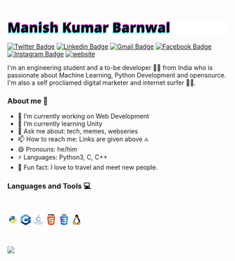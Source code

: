 ![Hello](Hello.gif)

![Name](name.png)

[![Twitter Badge](http://img.shields.io/badge/-@imanishbarnwal-1ca0f1?style=social&logo=twitter&logoColor=blue&link=https://twitter.com/imanishbarnwal)](https://twitter.com/imanishbarnwal) [![Linkedin Badge](https://img.shields.io/badge/-Manish_Kumar_Barnwal-blue?style=social&logo=Linkedin&logoColor=blue&link=https://www.linkedin.com/in/imanishbarnwal)](https://www.linkedin.com/in/imanishbarnwal)
[![Gmail Badge](https://img.shields.io/badge/-hello@manishbarnwal.tech-c14438?style=social&logo=Gmail&logoColor=red&link=mailto:hello@manishbarnwal.tech)](mailto:hello@manishbarnwal.tech) [![Facebook Badge](https://img.shields.io/badge/-Manish_Kumar_Barnwal-4267b2?style=social&&logo=Facebook&logoColor=blue&link=https://www.facebook.com/imanishbarnwal)](https://www.facebook.com/imanishbarnwal) [![Instagram Badge](https://img.shields.io/badge/-@imanishbarnwal-833ab4?style=social&logo=Instagram&logoColor=A14DAF&link=https://www.instagram.com/imanishbarnwal)](https://www.instagram.com/imanishbarnwal) [![website](https://img.shields.io/badge/Website-manishbarnwal.tech-2648ff?style=flat-square&logo=google-chrome)](https://manishbarnwal.tech)

I'm an engineering student and a to-be developer 👨‍💻 from India who is passionate about Machine Learning, Python Development and opensource. I'm also a self procliamed digital marketer and internet surfer 🏄‍♂️. 

### About me :eyes:

- 🔭 I’m currently working on Web Development
- 🌱 I’m currently learning Unity
- 💬 Ask me about: tech, memes, webseries
- 📫 How to reach me: Links are given above 🔝
- 😄 Pronouns: he/him
-  ⚡ Languages: Python3, C, C++
- 🤪 Fun fact: I love to travel and meet new people.

### Languages and Tools :computer:
<br/><p align="left"><code><img height="25" src="https://raw.githubusercontent.com/github/explore/80688e429a7d4ef2fca1e82350fe8e3517d3494d/topics/python/python.png"></code>
<code><img height="25" src="https://raw.githubusercontent.com/github/explore/5c058a388828bb5fde0bcafd4bc867b5bb3f26f3/topics/cpp/cpp.png"></code>
<code><img height="25" src="https://raw.githubusercontent.com/github/explore/80688e429a7d4ef2fca1e82350fe8e3517d3494d/topics/c/c.png"></code>
<code><img height="25" src="https://raw.githubusercontent.com/github/explore/80688e429a7d4ef2fca1e82350fe8e3517d3494d/topics/html/html.png"></code>
<code><img height="25" src="https://raw.githubusercontent.com/github/explore/80688e429a7d4ef2fca1e82350fe8e3517d3494d/topics/css/css.png"></code>
<code><img height="25" src="https://raw.githubusercontent.com/github/explore/80688e429a7d4ef2fca1e82350fe8e3517d3494d/topics/linux/linux.png"></code></p>
<br/>

<img src="https://github-readme-stats.vercel.app/api?username=imanishbarnwal&&show_icons=true&title_color=ffffff&icon_color=bb2acf&text_color=daf7dc&bg_color=151515">

<!--
**imanishbarnwal/imanishbarnwal** is a ✨ _special_ ✨ repository because its `README.md` (this file) appears on your GitHub profile.

Here are some ideas to get you started:

- 🔭 I’m currently working on ...
- 🌱 I’m currently learning ...
- 👯 I’m looking to collaborate on ...
- 🤔 I’m looking for help with ...
- 💬 Ask me about ...
- 📫 How to reach me: ...
- 😄 Pronouns: ...
- ⚡ Fun fact: ...
-->
